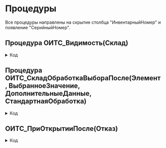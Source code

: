 # Процедуры
Все процедуры направлены на скрытие столбца "ИнвентарныйНомер" и появление "СерийныйНомер".
## Процедура ОИТС_Видимость(Склад)

<details>
<summary> Код </summary>
  
      Если Склад = Справочники.Склады.НайтиПоНаименованию("Отдел ИТС (администрирование)") Тогда 
    		Элементы.ТоварыИнвентарныйНомер.Видимость = Ложь;
    		Элементы.ТоварыСерийныйНомер.Видимость    = Истина;
    	КонецЕсли;
</details>

## Процедура ОИТС_СкладОбработкаВыбораПосле(Элемент, ВыбранноеЗначение, ДополнительныеДанные, СтандартнаяОбработка)

<details>
<summary> Код </summary>
  
      ОИТС_Видимость(ВыбранноеЗначение);
</details>

## ОИТС_ПриОткрытииПосле(Отказ)

<details>
<summary> Код </summary>
  
      ОИТС_Видимость(Объект.Склад);
</details>
